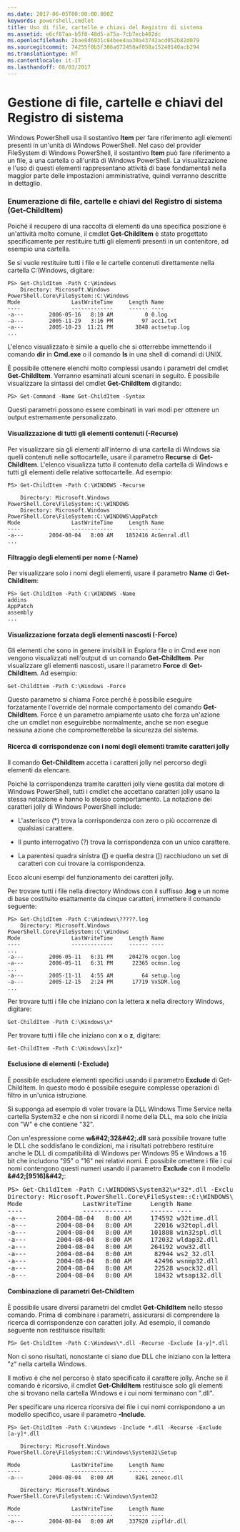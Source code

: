 ```yaml
---
ms.date: 2017-06-05T00:00:00.000Z
keywords: powershell,cmdlet
title: Uso di file, cartelle e chiavi del Registro di sistema
ms.assetid: e6cf87aa-b5f8-48d5-a75a-7cb7ecb482dc
ms.openlocfilehash: 2bae8d6931c84bee4aa30a43742acd052b82d079
ms.sourcegitcommit: 74255f0b5f386a072458af058a15240140acb294
ms.translationtype: HT
ms.contentlocale: it-IT
ms.lasthandoff: 08/03/2017
---
```

# <a name="working-with-files-folders-and-registry-keys"></a>Gestione di file, cartelle e chiavi del Registro di sistema
Windows PowerShell usa il sostantivo **Item** per fare riferimento agli elementi presenti in un'unità di Windows PowerShell. Nel caso del provider FileSystem di Windows PowerShell, il sostantivo **Item** può fare riferimento a un file, a una cartella o all'unità di Windows PowerShell. La visualizzazione e l'uso di questi elementi rappresentano attività di base fondamentali nella maggior parte delle impostazioni amministrative, quindi verranno descritte in dettaglio.

### <a name="enumerating-files-folders-and-registry-keys-get-childitem"></a>Enumerazione di file, cartelle e chiavi del Registro di sistema (Get-ChildItem)
Poiché il recupero di una raccolta di elementi da una specifica posizione è un'attività molto comune, il cmdlet **Get-ChildItem** è stato progettato specificamente per restituire tutti gli elementi presenti in un contenitore, ad esempio una cartella.

Se si vuole restituire tutti i file e le cartelle contenuti direttamente nella cartella C:\\Windows, digitare:

```
PS> Get-ChildItem -Path C:\Windows
    Directory: Microsoft.Windows PowerShell.Core\FileSystem::C:\Windows
Mode                LastWriteTime     Length Name
----                -------------     ------ ----
-a---        2006-05-16   8:10 AM          0 0.log
-a---        2005-11-29   3:16 PM         97 acc1.txt
-a---        2005-10-23  11:21 PM       3848 actsetup.log
...
```

L'elenco visualizzato è simile a quello che si otterrebbe immettendo il comando **dir** in **Cmd.exe** o il comando **ls** in una shell di comandi di UNIX.

È possibile ottenere elenchi molto complessi usando i parametri del cmdlet **Get-ChildItem**. Verranno esaminati alcuni scenari in seguito. È possibile visualizzare la sintassi del cmdlet **Get-ChildItem** digitando:

```
PS> Get-Command -Name Get-ChildItem -Syntax
```

Questi parametri possono essere combinati in vari modi per ottenere un output estremamente personalizzato.

#### <a name="listing-all-contained-items--recurse"></a>Visualizzazione di tutti gli elementi contenuti (-Recurse)
Per visualizzare sia gli elementi all'interno di una cartella di Windows sia quelli contenuti nelle sottocartelle, usare il parametro **Recurse** di **Get-ChildItem**. L'elenco visualizza tutto il contenuto della cartella di Windows e tutti gli elementi delle relative sottocartelle. Ad esempio:

```
PS> Get-ChildItem -Path C:\WINDOWS -Recurse

    Directory: Microsoft.Windows PowerShell.Core\FileSystem::C:\WINDOWS
    Directory: Microsoft.Windows PowerShell.Core\FileSystem::C:\WINDOWS\AppPatch
Mode                LastWriteTime     Length Name
----                -------------     ------ ----
-a---        2004-08-04   8:00 AM    1852416 AcGenral.dll
...
```

#### <a name="filtering-items-by-name--name"></a>Filtraggio degli elementi per nome (-Name)
Per visualizzare solo i nomi degli elementi, usare il parametro **Name** di **Get-Childitem**:

```
PS> Get-ChildItem -Path C:\WINDOWS -Name
addins
AppPatch
assembly
...
```

#### <a name="forcibly-listing-hidden-items--force"></a>Visualizzazione forzata degli elementi nascosti (-Force)
Gli elementi che sono in genere invisibili in Esplora file o in Cmd.exe non vengono visualizzati nell'output di un comando **Get-ChildItem**. Per visualizzare gli elementi nascosti, usare il parametro **Force** di **Get-ChildItem**. Ad esempio:

```
Get-ChildItem -Path C:\Windows -Force
```

Questo parametro si chiama Force perché è possibile eseguire forzatamente l'override del normale comportamento del comando **Get-ChildItem**. Force è un parametro ampiamente usato che forza un'azione che un cmdlet non eseguirebbe normalmente, anche se non esegue nessuna azione che comprometterebbe la sicurezza del sistema.

#### <a name="matching-item-names-with-wildcards"></a>Ricerca di corrispondenze con i nomi degli elementi tramite caratteri jolly
Il comando **Get-ChildItem** accetta i caratteri jolly nel percorso degli elementi da elencare.

Poiché la corrispondenza tramite caratteri jolly viene gestita dal motore di Windows PowerShell, tutti i cmdlet che accettano caratteri jolly usano la stessa notazione e hanno lo stesso comportamento. La notazione dei caratteri jolly di Windows PowerShell include:

-   L'asterisco (\*) trova la corrispondenza con zero o più occorrenze di qualsiasi carattere.

-   Il punto interrogativo (?) trova la corrispondenza con un unico carattere.

-   La parentesi quadra sinistra (\[) e quella destra (]) racchiudono un set di caratteri con cui trovare la corrispondenza.

Ecco alcuni esempi del funzionamento dei caratteri jolly.

Per trovare tutti i file nella directory Windows con il suffisso **.log** e un nome di base costituito esattamente da cinque caratteri, immettere il comando seguente:

```
PS> Get-ChildItem -Path C:\Windows\?????.log
    Directory: Microsoft.Windows PowerShell.Core\FileSystem::C:\Windows
Mode                LastWriteTime     Length Name
----                -------------     ------ ----
...
-a---        2006-05-11   6:31 PM     204276 ocgen.log
-a---        2006-05-11   6:31 PM      22365 ocmsn.log
...
-a---        2005-11-11   4:55 AM         64 setup.log
-a---        2005-12-15   2:24 PM      17719 VxSDM.log
...
```

Per trovare tutti i file che iniziano con la lettera **x** nella directory Windows, digitare:

```
Get-ChildItem -Path C:\Windows\x*
```

Per trovare tutti i file che iniziano con **x** o **z**, digitare:

```
Get-ChildItem -Path C:\Windows\[xz]*
```

#### <a name="excluding-items--exclude"></a>Esclusione di elementi (-Exclude)
È possibile escludere elementi specifici usando il parametro **Exclude** di Get-ChildItem. In questo modo è possibile eseguire complesse operazioni di filtro in un'unica istruzione.

Si supponga ad esempio di voler trovare la DLL Windows Time Service nella cartella System32 e che non si ricordi il nome della DLL, ma solo che inizia con "W" e che contiene "32".

Con un'espressione come **w\&#42;32\&#42;.dll** sarà possibile trovare tutte le DLL che soddisfano le condizioni, ma i risultati potrebbero restituire anche le DLL di compatibilità di Windows per Windows 95 e Windows a 16 bit che includono "95" o "16" nei relativi nomi. È possibile omettere i file i cui nomi contengono questi numeri usando il parametro **Exclude** con il modello **\&#42;\[9516]\&#42;**:

<pre>PS> Get-ChildItem -Path C:\WINDOWS\System32\w*32*.dll -Exclude *[9516]*
Directory: Microsoft.PowerShell.Core\FileSystem::C:\WINDOWS\System32
Mode                LastWriteTime     Length Name
----                -------------     ------ ----
-a---        2004-08-04   8:00 AM     174592 w32time.dll
-a---        2004-08-04   8:00 AM      22016 w32topl.dll
-a---        2004-08-04   8:00 AM     101888 win32spl.dll
-a---        2004-08-04   8:00 AM     172032 wldap32.dll
-a---        2004-08-04   8:00 AM     264192 wow32.dll
-a---        2004-08-04   8:00 AM      82944 ws2_32.dll
-a---        2004-08-04   8:00 AM      42496 wsnmp32.dll
-a---        2004-08-04   8:00 AM      22528 wsock32.dll
-a---        2004-08-04   8:00 AM      18432 wtsapi32.dll</pre>

#### <a name="mixing-get-childitem-parameters"></a>Combinazione di parametri Get-ChildItem
È possibile usare diversi parametri del cmdlet **Get-ChildItem** nello stesso comando. Prima di combinare i parametri, assicurarsi di comprendere la ricerca di corrispondenze con caratteri jolly. Ad esempio, il comando seguente non restituisce risultati:

```
PS> Get-ChildItem -Path C:\Windows\*.dll -Recurse -Exclude [a-y]*.dll
```

Non ci sono risultati, nonostante ci siano due DLL che iniziano con la lettera "z" nella cartella Windows.

Il motivo è che nel percorso è stato specificato il carattere jolly. Anche se il comando è ricorsivo, il cmdlet **Get-ChildItem** restituisce solo gli elementi che si trovano nella cartella Windows e i cui nomi terminano con ".dll".

Per specificare una ricerca ricorsiva dei file i cui nomi corrispondono a un modello specifico, usare il parametro **-Include**.

```
PS> Get-ChildItem -Path C:\Windows -Include *.dll -Recurse -Exclude [a-y]*.dll

    Directory: Microsoft.Windows PowerShell.Core\FileSystem::C:\Windows\System32\Setup

Mode                LastWriteTime     Length Name
----                -------------     ------ ----
-a---        2004-08-04   8:00 AM       8261 zoneoc.dll

    Directory: Microsoft.Windows PowerShell.Core\FileSystem::C:\Windows\System32

Mode                LastWriteTime     Length Name
----                -------------     ------ ----
-a---        2004-08-04   8:00 AM     337920 zipfldr.dll
```


